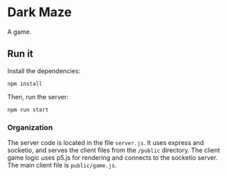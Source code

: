 # Dark Maze

A game.

## Run it

Install the dependencies:

```
npm install
```

Then, run the server:

```
npm run start
```

### Organization

The server code is located in the file `server.js`. It uses express and socketio, and serves the client files from the `/public` directory. The client game logic uses p5.js for rendering and connects to the socketio server. The main client file is `public/game.js`.

